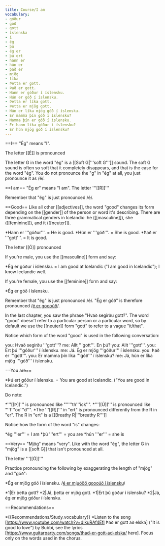 ```yaml
---
title: Course/I am
vocabulary:
- góður
- góð
- gott
- íslenska
- í
- ég
- þú
- ég er
- þú ert
- hann er
- hún er
- það er
- mjög
- líka
- Þetta er gott.
- Það er gott.
- Hann er góður í íslensku.
- Hún er góð í íslensku.
- Þetta er líka gott.
- Þetta er mjög gott.
- Hún er líka mjög góð í íslensku.
- Er mamma þín góð í íslensku?
- Mamma þín er góð í íslensku.
- Er hann líka góður í íslensku?
- Er hún mjög góð í íslensku?
---
```


==I==
"Ég" means "I".

The letter [[É]] is pronounced <Audio src="iD48.mp3" inline/>. It is not a single sound but two, being pronounced like "yeah" in English.

The letter G in the word "ég" is a [[Soft G|'''soft G''']] sound. The soft G sound is often so soft that it completely disappears, and that is the case for the word "ég". You do not pronounce the "g" in "ég" at all, you just pronounce it as /é/.

==I am==
"Ég er" means "I am". The letter '''[[R]]''' <Audio src="SpJM.mp3" inline/> is pronounced by tapping the roof of your mouth once quickly with the tongue, like the American pronunciation of ''au'''t'''umn'' or ''be'''tt'''er''.

Remember that "ég" is just pronounced /é/.

==Good==
Like all other [[adjectives]], the word "good" changes its form depending on the [[gender]] of the person or word it's describing. There are three grammatical genders in Icelandic: he ([[masculine]]), she ([[feminine]]), and it ([[neuter]]).

*Hann er '''góður'''. = He is good.
*Hún er '''góð'''. = She is good.
*Það er '''gott'''. = It is good.

The letter [[Ó]] pronounced <Audio src="UKe9.mp3" inline/>, like in the English "''g'''oa'''l''". Ó is pronounced as a sequence of two sounds: "[[o]][[ú]]". In both "góð" and "góður" it's a [[long sound]], and it's better to exaggerate the length of long sounds rather than making them too short.

If you're male, you use the [[masculine]] form and say:

*Ég er góður í íslensku. = I am good at Icelandic ("I am good in Icelandic"); I know Icelandic well.

If you're female, you use the [[feminine]] form and say:

*Ég er góð í íslensku.

Remember that "ég" is just pronounced /é/. "Ég er góð" is therefore pronounced /<u>é er goooúð</u>/.

In the last chapter, you saw the phrase "Hvað segirðu gott?". The word "good" doesn't refer to a particular person or a particular word, so by default we use the [[neuter]] form "gott" to refer to a vague "it/that".

Notice which form of the word "good" is used in the following conversation:

<Conversation>
you: Hvað segirðu '''gott'''?
me: Allt '''gott'''. En þú?
you: Allt '''gott'''.
you: Ert þú '''góður''' í íslensku.
me: Já. Ég er mjög '''góður''' í íslensku.
you: Það er '''gott'''.
you: Er mamma þín líka '''góð''' í íslensku?
me: Já, hún er líka mjög '''góð''' í íslensku.
</Conversation>

==You are==

*Þú ert góður í íslensku. = You are good at Icelandic. ("You are good in Icelandic.")

Do note:

*'''[[Þ]]''' is pronounced like "'''''th'''ick''".
*'''[[Ú]]''' is pronounced like "''f'''oo'''d''".
*The '''[[R]]''' in "ert" is pronounced differently from the R in "er". The R in "ert" is a [[Breathy R|'''breathy R''']] <Audio src="iZyO.mp3" inline/>. It may sound more similar to an S than an R at first, but it is an R sound. To pronounce it, do the following: Start with the '''''r''''' sound in the American '''''r'''ed''. Keep your tongue in that position. Then blow air over the tip of your tongue.

Notice how the form of the word "is" changes:

*ég '''er''' = I am
*þú '''ert''' = you are
*hún '''er''' = she is

==Very==
"Mjög" means "very". Like with the word "ég", the letter G in "mjög" is a [[soft G]] that isn't pronounced at all.

The letter '''[[Ö]]''' <Audio src=" 3AF6.mp3" inline/>is pronounced similarly to the English ''b'''i'''rd'' or ''n'''u'''rse'', but you do have to make your mouth circle-shaped and you have to pronounce it in the front of your mouth. In the word "mjög" it's a very long sound, and you should exaggerate its length. Since the G is silent, you can imagine it being written /mjööö/.

Practice pronouncing the following by exaggerating the length of "mjög" and "góð":

*Ég er mjög góð í íslensku. /<u>é er mjuööö goooúð í íslensku</u>/

*1|Er þetta gott?
*2|Já, þetta er mjög gott.
*1|Ert þú góður í íslensku?
*2|Já, ég er mjög góður í íslensku.

==Recommendations==

*{{Recommendations/Study_vocabulary}}
*Listen to the song [https://www.youtube.com/watch?v=dIkuRAf4EfI Það er gott að elska] ("It is good to love") by Bubbi, see the lyrics [https://www.guitarparty.com/songs/thad-er-gott-ad-elska/ here]. Focus only on the words used in the chorus.
